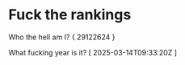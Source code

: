 # Fuck the rankings

Who the hell am I?
{ 29122624 }

What fucking year is it?
[ 2025-03-14T09:33:20Z ]
